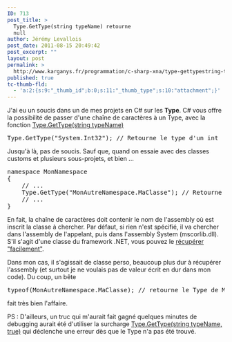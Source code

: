 ```yaml
---
ID: 713
post_title: >
  Type.GetType(string typeName) retourne
  null
author: Jérémy Levallois
post_date: 2011-08-15 20:49:42
post_excerpt: ""
layout: post
permalink: >
  http://www.karganys.fr/programmation/c-sharp-xna/type-gettypestring-typename-retourne-null/
published: true
tc-thumb-fld:
  - 'a:2:{s:9:"_thumb_id";b:0;s:11:"_thumb_type";s:10:"attachment";}'
---
```

J'ai eu un soucis dans un de mes projets en C# sur les <strong>Type</strong>.
C# vous offre la possibilité de passer d'une chaîne de caractères à un Type, avec la fonction <a href="http://msdn.microsoft.com/en-US/library/system.type.gettype.aspx" title="MSDN">Type.GetType(string typeName)</a>
<pre lang="C#">Type.GetType("System.Int32"); // Retourne le type d'un int</pre>

Jusqu'à là, pas de soucis. Sauf que, quand on essaie avec des classes customs et plusieurs sous-projets, et bien ...
<pre lang="C#">namespace MonNamespace
{
	// ...
	Type.GetType("MonAutreNamespace.MaClasse"); // Retourne null
	// ...
}</pre>

En fait, la chaîne de caractères doit contenir le nom de l'assembly où est inscrit la classe à chercher. Par défaut, si rien n'est spécifié, il va chercher dans l'assembly de l'appelant, puis dans l'assembly System (mscorlib.dll).
S'il s'agit d'une classe du framework .NET, vous pouvez le <a href="http://blogs.msdn.com/b/haibo_luo/archive/2005/08/21/454213.aspx" title="Haibo Luo's blog">récupérer "facilement"</a>.

Dans mon cas, il s'agissait de classe perso, beaucoup plus dur à récupérer l'assembly (et surtout je ne voulais pas de valeur écrit en dur dans mon code). Du coup, un bête
<pre lang="C#">typeof(MonAutreNamespace.MaClasse); // retourne le Type de MonAutreNamespace.MaClasse</pre>
fait très bien l'affaire.

PS : D'ailleurs, un truc qui m'aurait fait gagné quelques minutes de debugging aurait été d'utiliser la surcharge <a href="http://msdn.microsoft.com/en-us/library/c5cf8k43.aspx" title="MSDN">Type.GetType(string typeName, true)</a> qui déclenche une erreur dès que le Type n'a pas été trouvé.